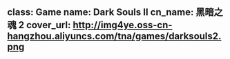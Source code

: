 class: Game
name: Dark Souls II
cn_name: 黑暗之魂 2
cover_url: http://img4ye.oss-cn-hangzhou.aliyuncs.com/tna/games/darksouls2.png
---
